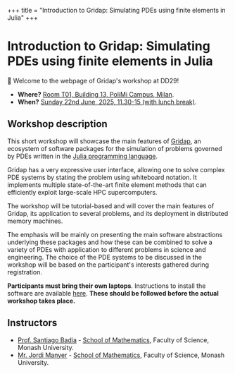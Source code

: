 +++
title = "Introduction to Gridap: Simulating PDEs using finite elements in Julia"
+++

# Introduction to Gridap: Simulating PDEs using finite elements in Julia

🎉 Welcome to the webpage of Gridap's workshop at DD29!

* **Where?** [Room T01, Building 13, PoliMi Campus, Milan](https://www.dd29.polimi.it/venue/).
* **When?** [Sunday 22nd June, 2025, 11.30-15 (with lunch break)](https://www.dd29.polimi.it/courses/).

## Workshop description

This short workshop will showcase the main features of [Gridap](https://github.com/gridap/Gridap.jl), an ecosystem of software packages for the simulation of problems governed by PDEs written in the [Julia programming language](http://www.julialang.org/).

Gridap has a very expressive user interface, allowing one to solve complex PDE systems by stating the problem using whiteboard notation. It implements multiple state-of-the-art finite element methods that can efficiently exploit large-scale HPC supercomputers.

The workshop will be tutorial-based and will cover the main features of Gridap, its application to several problems, and its deployment in distributed memory machines.

The emphasis will be mainly on presenting the main software abstractions underlying these packages and how these can be combined to solve a variety of PDEs with application to different problems in science and engineering.  The choice of the PDE systems to be discussed in the workshop will be based on the participant's interests gathered during registration.  

**Participants must bring their own laptops**. Instructions to install the software are available [here](/software_install/). **These should
be followed before the actual workshop takes place.**

## Instructors

* [Prof. Santiago Badia](https://research.monash.edu/en/persons/santiago-badia) - [School of Mathematics](https://www.monash.edu/science/schools/school-of-mathematics), Faculty of Science, Monash University.
* [Mr. Jordi Manyer](https://github.com/JordiManyer) - [School of Mathematics](https://www.monash.edu/science/schools/school-of-mathematics), Faculty of Science, Monash University.
